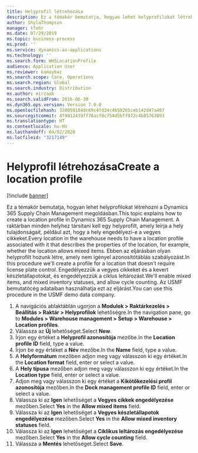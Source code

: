 ```yaml
---
title: Helyprofil létrehozása
description: Ez a témakör bemutatja, hogyan lehet helyprofilokat létrehozni a Dynamics 365 Supply Chain Management megoldásban.
author: ShylaThompson
manager: tfehr
ms.date: 07/29/2019
ms.topic: business-process
ms.prod: ''
ms.service: dynamics-ax-applications
ms.technology: ''
ms.search.form: WHSLocationProfile
audience: Application User
ms.reviewer: kamaybac
ms.search.scope: Core, Operations
ms.search.region: Global
ms.search.industry: Distribution
ms.author: mirzaab
ms.search.validFrom: 2016-06-30
ms.dyn365.ops.version: Version 7.0.0
ms.openlocfilehash: 320059184dc69c4fd34c4b50265ceb142d47a467
ms.sourcegitcommit: 4f9912439ff78acf0c754d5bff972c4b85763093
ms.translationtype: HT
ms.contentlocale: hu-HU
ms.lasthandoff: 04/02/2020
ms.locfileid: "3217149"
---
```

# <a name="create-a-location-profile"></a><span data-ttu-id="7b61a-103">Helyprofil létrehozása</span><span class="sxs-lookup"><span data-stu-id="7b61a-103">Create a location profile</span></span>

[!include [banner](../../includes/banner.md)]

<span data-ttu-id="7b61a-104">Ez a témakör bemutatja, hogyan lehet helyprofilokat létrehozni a Dynamics 365 Supply Chain Management megoldásban.</span><span class="sxs-lookup"><span data-stu-id="7b61a-104">This topic explains how to create a location profile in Dynamics 365 Supply Chain Management.</span></span> <span data-ttu-id="7b61a-105">A raktárban minden helyhez társítani kell egy helyprofilt, amely leírja a hely tulajdonságait, például azt, hogy a hely engedélyezi-e a vegyes cikkeket.</span><span class="sxs-lookup"><span data-stu-id="7b61a-105">Every location in the warehouse needs to have a location profile associated with it that describes the properties of the location, for example, whether the location allows mixed items.</span></span> <span data-ttu-id="7b61a-106">Ebben az eljárásban olyan helyprofilt hozunk létre, amely nem igényel azonosítótáblás szabályozást.</span><span class="sxs-lookup"><span data-stu-id="7b61a-106">In this procedure we'll create a profile for a location that doesn't require license plate control.</span></span> <span data-ttu-id="7b61a-107">Engedélyezzük a vegyes cikkeket és a kevert készletállapotokat, és engedélyezzük a ciklus leltározást.</span><span class="sxs-lookup"><span data-stu-id="7b61a-107">We'll enable mixed items, and mixed inventory statuses, and allow cycle counting.</span></span> <span data-ttu-id="7b61a-108">Az USMF bemutatócég adataiban használhatja ezt az eljárást.</span><span class="sxs-lookup"><span data-stu-id="7b61a-108">You can use this procedure in the USMF demo data company.</span></span>


1. <span data-ttu-id="7b61a-109">A navigációs ablaktáblán ugorjon a **Modulok > Raktárkezelés > Beállítás > Raktár > Helyprofilok** lehetőségre.</span><span class="sxs-lookup"><span data-stu-id="7b61a-109">In the navigation pane, go to **Modules > Warehouse management > Setup > Warehouse > Location profiles**.</span></span>
2. <span data-ttu-id="7b61a-110">Válassza az **Új** lehetőséget.</span><span class="sxs-lookup"><span data-stu-id="7b61a-110">Select **New**.</span></span>
3. <span data-ttu-id="7b61a-111">Írjon egy értéket a **Helyprofil azonosítója** mezőbe.</span><span class="sxs-lookup"><span data-stu-id="7b61a-111">In the **Location profile ID** field, type a value.</span></span>
4. <span data-ttu-id="7b61a-112">Írjon be egy értéket a **Név** mezőbe.</span><span class="sxs-lookup"><span data-stu-id="7b61a-112">In the **Name** field, type a value.</span></span>
5. <span data-ttu-id="7b61a-113">A **Helyformátum** mezőben adjon meg vagy válasszon ki egy értéket.</span><span class="sxs-lookup"><span data-stu-id="7b61a-113">In the **Location format** field, enter or select a value.</span></span>
6. <span data-ttu-id="7b61a-114">A **Hely típusa** mezőben adjon meg vagy válasszon ki egy értéket.</span><span class="sxs-lookup"><span data-stu-id="7b61a-114">In the **Location type** field, enter or select a value.</span></span>
7. <span data-ttu-id="7b61a-115">Adjon meg vagy válasszon ki egy értéket a **Kikötőkezelési profil azonosítója** mezőben.</span><span class="sxs-lookup"><span data-stu-id="7b61a-115">In the **Dock management profile ID** field, enter or select a value.</span></span>
8. <span data-ttu-id="7b61a-116">Válassza ki az **Igen** lehetőséget a **Vegyes cikkek engedélyezése** mezőben.</span><span class="sxs-lookup"><span data-stu-id="7b61a-116">Select **Yes** in the **Allow mixed items** field.</span></span>
9. <span data-ttu-id="7b61a-117">Válassza ki az **Igen** lehetőséget a **Vegyes készletállapotok engedélyezése** mezőben.</span><span class="sxs-lookup"><span data-stu-id="7b61a-117">Select **Yes** in the **Allow mixed inventory statuses** field.</span></span>
10. <span data-ttu-id="7b61a-118">Válassza ki az **Igen** lehetőséget a **Ciklikus leltározás engedélyezése** mezőben.</span><span class="sxs-lookup"><span data-stu-id="7b61a-118">Select **Yes** in the **Allow cycle counting** field.</span></span>
11. <span data-ttu-id="7b61a-119">Válassza a **Mentés** lehetőséget.</span><span class="sxs-lookup"><span data-stu-id="7b61a-119">Select **Save**.</span></span>

